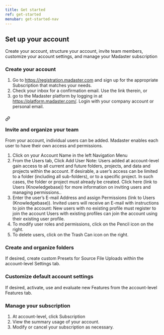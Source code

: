 ```yaml
---
title: Get started
ref: get-started
menubar: get-started-nav
---
```


## Set up your account

Create your account, structure your account, invite team members, customize your account settings, and manage your Madaster subscription 

### Create your account

1. Go to https://registration.madaster.com and sign up for the appropriate Subscription that matches your needs.
2. Check your inbox for a confirmation email. Use the link therein, or
3. go to the Madaster platform by logging in at https://platform.madaster.com/. Login with your company account or personal email.

<h3 id="invite-and-organize-your-team">
<a aria-hidden="" tabindex="-1" class="doctocat-link" href="invite-and-organize-your-team"><svg aria-hidden="" role="img" class="octicon-link" viewBox="0 0 16 16" width="16" height="16" fill="currentColor" style="display:inline-block;user-select:none;vertical-align:middle"><path fill-rule="evenodd" d="M7.775 3.275a.75.75 0 001.06 1.06l1.25-1.25a2 2 0 112.83 2.83l-2.5 2.5a2 2 0 01-2.83 0 .75.75 0 00-1.06 1.06 3.5 3.5 0 004.95 0l2.5-2.5a3.5 3.5 0 00-4.95-4.95l-1.25 1.25zm-4.69 9.64a2 2 0 010-2.83l2.5-2.5a2 2 0 012.83 0 .75.75 0 001.06-1.06 3.5 3.5 0 00-4.95 0l-2.5 2.5a3.5 3.5 0 004.95 4.95l1.25-1.25a.75.75 0 00-1.06-1.06l-1.25 1.25a2 2 0 01-2.83 0z"></path></svg></a>

Invite and organize your team

</h3>

From your account, individual users can be added. Madaster enables each user to have their own access and permissions. 

1. Click on your Account Name in the left Navigation Menu  
2. From the Users tab, Click Add User 
  Note: Users added at account-level gain access to all current and future folders, projects, and data  and projects within the account. If desirable, a user’s access can be limited to a folder (including all sub-folders), or to a specific project. In such cases, the folder or project must already be created. Click here (link to Users (Knowledgebase)) for more information on inviting users and managing permissions..
3. Enter the user’s E-mail Address and assign Permissions (link to Users (Knowledgebase)). 
  Invited users will receive an E-mail with instructions to join the account: 
  New users with no existing profile must register to join the account 
  Users with existing profiles can join the account using their existing user profile. 
4. To modify user roles and permissions, click on the Pencil icon on the right. 
5. To delete users, click on the Trash Can icon on the right.

### Create and organize folders

If desired, create custom Presets for Source File Uploads within the account-level Settings tab.
### Customize default account settings

If desired, activate, use and evaluate new Features from the account-level Features tab.

### Manage your subscription

1. At account-level, click Subscription 
2. View the summary usage of your account. 
3. Modify or cancel your subscription as necessary.  